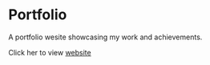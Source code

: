 # Portfolio

<p> A portfolio wesite showcasing my work and achievements. </p>
<p> Click her to view <a href="https://dyuti-portfolio.netlify.app/">website</a></p>
